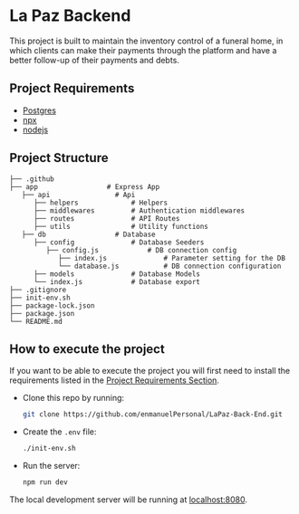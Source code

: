 # La Paz Backend

This project is built to maintain the inventory control of a funeral home, in which clients can make their payments through the platform and have a better follow-up of their payments and debts.

## Project Requirements

- [Postgres](https://www.apachefriends.org/es/index.html)
- [npx](https://www.npmjs.com/package/npx)
- [nodejs](https://nodejs.org/es/)

## Project Structure

    ├── .github
    ├── app                 # Express App
       ├── api                # Api
          ├── helpers             # Helpers
          ├── middlewares         # Authentication middlewares
          ├── routes              # API Routes
          ├── utils               # Utility functions
       ├── db                 # Database
          ├── config              # Database Seeders
             ├── config.js            # DB connection config
                ├── index.js              # Parameter setting for the DB
                └── database.js           # DB connection configuration
          ├── models              # Database Models
          └── index.js            # Database export
    ├── .gitignore
    ├── init-env.sh
    ├── package-lock.json
    ├── package.json
    └── README.md

## How to execute the project

If you want to be able to execute the project you will first need to install the requirements listed in the [Project Requirements Section](#project-requirements).

- Clone this repo by running:

  ```bash
  git clone https://github.com/enmanuelPersonal/LaPaz-Back-End.git
  ```

- Create the `.env` file:

  ```bash
  ./init-env.sh
  ```

- Run the server:

  ```bash
  npm run dev
  ```

The local development server will be running at [localhost:8080](http://localhost:8080).
